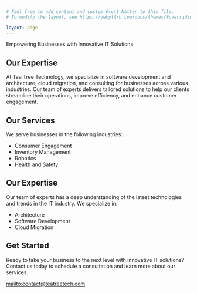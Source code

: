 ```yaml
---
# Feel free to add content and custom Front Matter to this file.
# To modify the layout, see https://jekyllrb.com/docs/themes/#overriding-theme-defaults

layout: page
---
```


Empowering Businesses with Innovative IT Solutions

## Our Expertise

At Tea Tree Technology, we specialize in software development and architecture, cloud migration, and consulting for businesses across various industries. Our team of experts delivers tailored solutions to help our clients streamline their operations, improve efficiency, and enhance customer engagement.

## Our Services

We serve businesses in the following industries:
- Consumer Engagement
- Inventory Management
- Robotics
- Health and Safety

## Our Expertise

Our team of experts has a deep understanding of the latest technologies and trends in the IT industry. We specialize in:
- Architecture
- Software Development
- Cloud Migration

## Get Started

Ready to take your business to the next level with innovative IT solutions? Contact us today to schedule a consultation and learn more about our services.

<mailto:contact@teatreetech.com>
